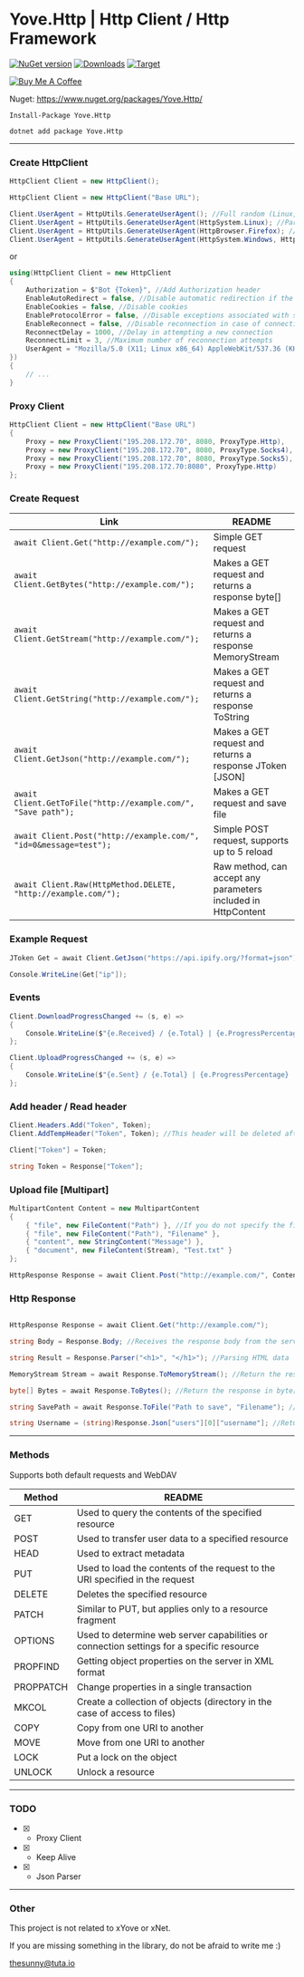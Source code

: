 # Yove.Http | Http Client / Http Framework

[![NuGet version](https://badge.fury.io/nu/Yove.Http.svg)](https://badge.fury.io/nu/Yove.Http)
[![Downloads](https://img.shields.io/nuget/dt/Yove.Http.svg)](https://www.nuget.org/packages/Yove.Http)
[![Target](https://img.shields.io/badge/.NET%20Standard-2.0-green.svg)](https://docs.microsoft.com/ru-ru/dotnet/standard/net-standard)

<a href="https://www.buymeacoffee.com/3ZEnINLSR" target="_blank"><img src="https://www.buymeacoffee.com/assets/img/custom_images/orange_img.png" alt="Buy Me A Coffee" style="height: auto !important;width: auto !important;" ></a>

Nuget: https://www.nuget.org/packages/Yove.Http/

```
Install-Package Yove.Http
```

```
dotnet add package Yove.Http
```

---

### Create HttpClient

```csharp
HttpClient Client = new HttpClient();

HttpClient Client = new HttpClient("Base URL");

Client.UserAgent = HttpUtils.GenerateUserAgent(); //Full random (Linux, Windows, Mac, ChromeOS) / (Chrome, Firefox, Opera, Edge, Safari)
Client.UserAgent = HttpUtils.GenerateUserAgent(HttpSystem.Linux); //Partial random (Linux) / (Chrome, Firefox, Opera, Edge, Safari)
Client.UserAgent = HttpUtils.GenerateUserAgent(HttpBrowser.Firefox); //Partial random (Linux, Windows, Mac, ChromeOS) / (Firefox)
Client.UserAgent = HttpUtils.GenerateUserAgent(HttpSystem.Windows, HttpBrowser.Chrome); //No random (Windows) / (Chrome)
```

or

```csharp
using(HttpClient Client = new HttpClient
{
    Authorization = $"Bot {Token}", //Add Authorization header
    EnableAutoRedirect = false, //Disable automatic redirection if the server responded with a Location header
    EnableCookies = false, //Disable cookies
    EnableProtocolError = false, //Disable exceptions associated with server response
    EnableReconnect = false, //Disable reconnection in case of connection errors or data reading
    ReconnectDelay = 1000, //Delay in attempting a new connection
    ReconnectLimit = 3, //Maximum number of reconnection attempts
    UserAgent = "Mozilla/5.0 (X11; Linux x86_64) AppleWebKit/537.36 (KHTML, like Gecko) Chrome/108.0.3440.84 Safari/537.36" //Set User Agent
})
{
    // ...
}
```

### Proxy Client

```csharp
HttpClient Client = new HttpClient("Base URL")
{
    Proxy = new ProxyClient("195.208.172.70", 8080, ProxyType.Http),
    Proxy = new ProxyClient("195.208.172.70", 8080, ProxyType.Socks4),
    Proxy = new ProxyClient("195.208.172.70", 8080, ProxyType.Socks5),
    Proxy = new ProxyClient("195.208.172.70:8080", ProxyType.Http)
};
```

### Create Request

| Link                                                             | README                                                        |
| ---------------------------------------------------------------- | ------------------------------------------------------------- |
| `await Client.Get("http://example.com/");`                       | Simple GET request                                            |
| `await Client.GetBytes("http://example.com/");`                  | Makes a GET request and returns a response byte[]             |
| `await Client.GetStream("http://example.com/");`                 | Makes a GET request and returns a response MemoryStream       |
| `await Client.GetString("http://example.com/");`                 | Makes a GET request and returns a response ToString           |
| `await Client.GetJson("http://example.com/");`                   | Makes a GET request and returns a response JToken [JSON]      |
| `await Client.GetToFile("http://example.com/", "Save path");`    | Makes a GET request and save file                             |
| `await Client.Post("http://example.com/", "id=0&message=test");` | Simple POST request, supports up to 5 reload                  |
| `await Client.Raw(HttpMethod.DELETE, "http://example.com/");`    | Raw method, can accept any parameters included in HttpContent |

### Example Request

```csharp
JToken Get = await Client.GetJson("https://api.ipify.org/?format=json");

Console.WriteLine(Get["ip"]);
```

### Events

```csharp
Client.DownloadProgressChanged += (s, e) =>
{
    Console.WriteLine($"{e.Received} / {e.Total} | {e.ProgressPercentage} | {e.Speed.MegaBytes} MB/s | {e.Speed.GigaBytes} GB/s");
};

Client.UploadProgressChanged += (s, e) =>
{
    Console.WriteLine($"{e.Sent} / {e.Total} | {e.ProgressPercentage} | {e.Speed.MegaBytes} MB/s | {e.Speed.GigaBytes} GB/s");
};
```

### Add header / Read header

```csharp
Client.Headers.Add("Token", Token);
Client.AddTempHeader("Token", Token); //This header will be deleted after the request

Client["Token"] = Token;

string Token = Response["Token"];
```

### Upload file [Multipart]

```csharp
MultipartContent Content = new MultipartContent
{
    { "file", new FileContent("Path") }, //If you do not specify the file name, the client will transfer the file name from the path
    { "file", new FileContent("Path"), "Filename" },
    { "content", new StringContent("Message") },
    { "document", new FileContent(Stream), "Test.txt" }
};

HttpResponse Response = await Client.Post("http://example.com/", Content);
```

### Http Response

```csharp

HttpResponse Response = await Client.Get("http://example.com/");

string Body = Response.Body; //Receives the response body from the server

string Result = Response.Parser("<h1>", "</h1>"); //Parsing HTML data

MemoryStream Stream = await Response.ToMemoryStream(); //Return the response in MemoryStream

byte[] Bytes = await Response.ToBytes(); //Return the response in byte[]

string SavePath = await Response.ToFile("Path to save", "Filename"); //If you do not specify a Filename, the client will try to find the file name, and save it, otherwise you will get an error

string Username = (string)Response.Json["users"][0]["username"]; //Return JToken object [JSON]
```

---

### Methods

Supports both default requests and WebDAV

| Method    | README                                                                                   |
| --------- | ---------------------------------------------------------------------------------------- |
| GET       | Used to query the contents of the specified resource                                     |
| POST      | Used to transfer user data to a specified resource                                       |
| HEAD      | Used to extract metadata                                                                 |
| PUT       | Used to load the contents of the request to the URI specified in the request             |
| DELETE    | Deletes the specified resource                                                           |
| PATCH     | Similar to PUT, but applies only to a resource fragment                                  |
| OPTIONS   | Used to determine web server capabilities or connection settings for a specific resource |
| PROPFIND  | Getting object properties on the server in XML format                                    |
| PROPPATCH | Change properties in a single transaction                                                |
| MKCOL     | Create a collection of objects (directory in the case of access to files)                |
| COPY      | Copy from one URI to another                                                             |
| MOVE      | Move from one URI to another                                                             |
| LOCK      | Put a lock on the object                                                                 |
| UNLOCK    | Unlock a resource                                                                        |

---

### TODO

- [x] - Proxy Client
- [x] - Keep Alive
- [x] - Json Parser

---

### Other

This project is not related to xYove or xNet.

If you are missing something in the library, do not be afraid to write me :)

<thesunny@tuta.io>
